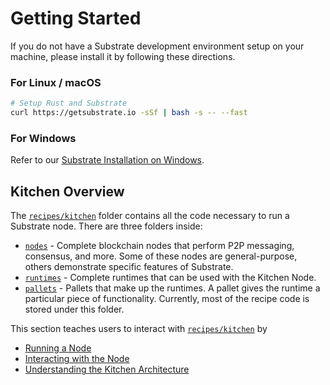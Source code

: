 # Getting Started

If you do not have a Substrate development environment setup on your machine, please install it by following these directions.

### For Linux / macOS

```bash
# Setup Rust and Substrate
curl https://getsubstrate.io -sSf | bash -s -- --fast
```

### For Windows

Refer to our [Substrate Installation on Windows](https://substrate.dev/docs/en/overview/getting-started#getting-started-on-windows).

## Kitchen Overview

The [`recipes/kitchen`](https://github.com/substrate-developer-hub/recipes/tree/master/kitchen) folder contains all the code necessary to run a Substrate node. There are three folders inside:

  * [`nodes`](https://github.com/substrate-developer-hub/recipes/tree/master/kitchen/nodes) - Complete blockchain nodes that perform P2P messaging, consensus, and more. Some of these nodes are general-purpose, others demonstrate specific features of Substrate.
  * [`runtimes`](https://github.com/substrate-developer-hub/recipes/tree/master/kitchen/runtimes) - Complete runtimes that can be used with the Kitchen Node.
  * [`pallets`](https://github.com/substrate-developer-hub/recipes/tree/master/kitchen/pallets) - Pallets that make up the runtimes. A pallet gives the runtime a particular piece of functionality. Currently, most of the recipe code is stored under this folder.

This section teaches users to interact with [`recipes/kitchen`](https://github.com/substrate-developer-hub/recipes/tree/master/kitchen) by
* [Running a Node](./runnode.md)
* [Interacting with the Node](./interactnode.md)
* [Understanding the Kitchen Architecture](./kitchenoverview.md)
